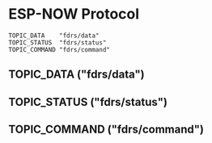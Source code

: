 # ESP-NOW Protocol

    TOPIC_DATA    "fdrs/data"
    TOPIC_STATUS  "fdrs/status"
    TOPIC_COMMAND "fdrs/command"


## TOPIC_DATA ("fdrs/data")



## TOPIC_STATUS ("fdrs/status")




## TOPIC_COMMAND ("fdrs/command")


